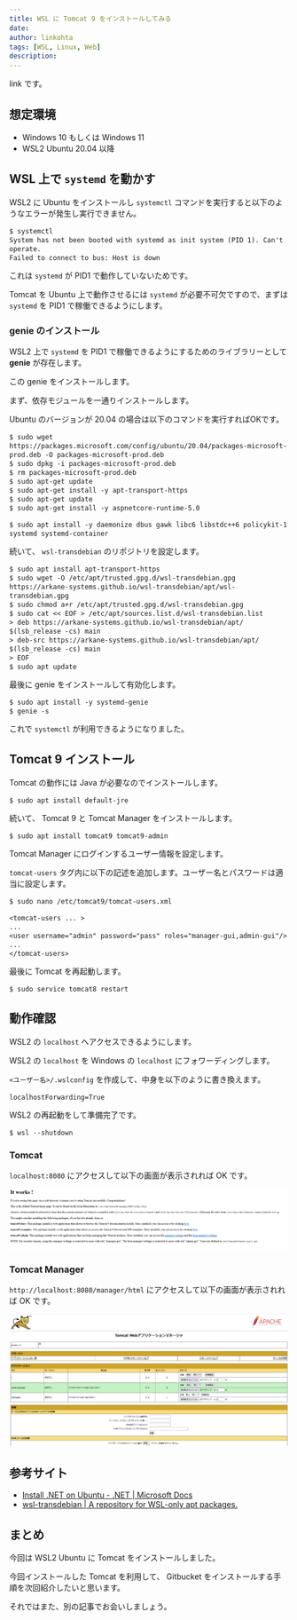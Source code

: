 ```yaml
---
title: WSL に Tomcat 9 をインストールしてみる
date: 
author: linkohta
tags: [WSL, Linux, Web]
description: 
---
```


link です。

## 想定環境

- Windows 10 もしくは Windows 11
- WSL2 Ubuntu 20.04 以降

## WSL 上で `systemd` を動かす

WSL2 に Ubuntu をインストールし `systemctl` コマンドを実行すると以下のようなエラーが発生し実行できません。

```title=systemctlのエラーメッセージ
$ systemctl
System has not been booted with systemd as init system (PID 1). Can't operate.
Failed to connect to bus: Host is down
```

これは `systemd` が PID1 で動作していないためです。

Tomcat を Ubuntu 上で動作させるには `systemd` が必要不可欠ですので、まずは `systemd` を PID1 で稼働できるようにします。

### genie のインストール

WSL2 上で `systemd` を PID1 で稼働できるようにするためのライブラリーとして **genie** が存在します。

この genie をインストールします。

まず、依存モジュールを一通りインストールします。

Ubuntu のバージョンが 20.04 の場合は以下のコマンドを実行すればOKです。

```title=dotnet-runtime-5.0のインストール
$ sudo wget https://packages.microsoft.com/config/ubuntu/20.04/packages-microsoft-prod.deb -O packages-microsoft-prod.deb
$ sudo dpkg -i packages-microsoft-prod.deb
$ rm packages-microsoft-prod.deb
$ sudo apt-get update
$ sudo apt-get install -y apt-transport-https
$ sudo apt-get update
$ sudo apt-get install -y aspnetcore-runtime-5.0
```

```title=それ以外のインストール
$ sudo apt install -y daemonize dbus gawk libc6 libstdc++6 policykit-1 systemd systemd-container
```

続いて、 `wsl-transdebian` のリポジトリを設定します。

```title=wsl-transdebian のリポジトリの設定
$ sudo apt install apt-transport-https
$ sudo wget -O /etc/apt/trusted.gpg.d/wsl-transdebian.gpg https://arkane-systems.github.io/wsl-transdebian/apt/wsl-transdebian.gpg
$ sudo chmod a+r /etc/apt/trusted.gpg.d/wsl-transdebian.gpg
$ sudo cat << EOF > /etc/apt/sources.list.d/wsl-transdebian.list
> deb https://arkane-systems.github.io/wsl-transdebian/apt/ $(lsb_release -cs) main
> deb-src https://arkane-systems.github.io/wsl-transdebian/apt/ $(lsb_release -cs) main
> EOF
$ sudo apt update
```

最後に genie をインストールして有効化します。

```title=genieのインストール
$ sudo apt install -y systemd-genie
$ genie -s
```

これで `systemctl` が利用できるようになりました。

## Tomcat 9 インストール

Tomcat の動作には Java が必要なのでインストールします。

```title=javaのインストール
$ sudo apt install default-jre
```

続いて、 Tomcat 9 と Tomcat Manager をインストールします。

```title=Tomcatのインストール
$ sudo apt install tomcat9 tomcat9-admin
```

Tomcat Manager にログインするユーザー情報を設定します。

`tomcat-users` タグ内に以下の記述を追加します。ユーザー名とパスワードは適当に設定します。

```
$ sudo nano /etc/tomcat9/tomcat-users.xml
```

```xml:title=title=TomcatManagerにログインするユーザーの設定
<tomcat-users ... >
...
<user username="admin" password="pass" roles="manager-gui,admin-gui"/>
...
</tomcat-users>
```

最後に Tomcat を再起動します。

```title=Tomcatを再起動
$ sudo service tomcat8 restart
```

## 動作確認

WSL2 の `localhost` へアクセスできるようにします。

WSL2 の `localhost` を Windows の `localhost` にフォワーディングします。

`<ユーザー名>/.wslconfig` を作成して、中身を以下のように書き換えます。

```title=<ユーザー名>/.wslconfig
localhostForwarding=True
```

WSL2 の再起動をして準備完了です。

```title=WSL2の再起動
$ wsl --shutdown
```

### Tomcat

`localhost:8080` にアクセスして以下の画面が表示されれば OK です。

![Tomcat 動作画面](images/2022-05-06_17h58_39.png)

### Tomcat Manager

`http://localhost:8080/manager/html` にアクセスして以下の画面が表示されれば OK です。

![Tomcat Manager 動作画面](images/2022-05-06_19h40_06.png)

## 参考サイト

- [Install .NET on Ubuntu - .NET | Microsoft Docs](https://docs.microsoft.com/en-us/dotnet/core/install/linux-ubuntu#2004-)
- [wsl-transdebian | A repository for WSL-only apt packages.](https://arkane-systems.github.io/wsl-transdebian/)

## まとめ

今回は WSL2 Ubuntu に Tomcat をインストールしました。

今回インストールした Tomcat を利用して、 Gitbucket をインストールする手順を次回紹介したいと思います。

それではまた、別の記事でお会いしましょう。